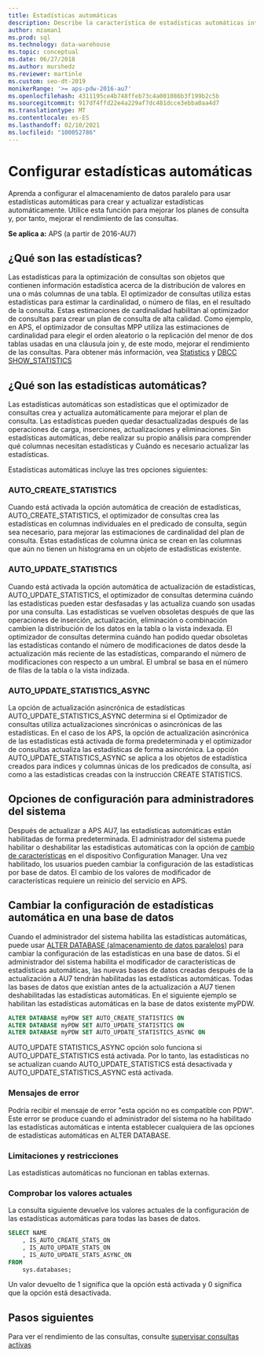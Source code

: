 ```yaml
---
title: Estadísticas automáticas
description: Describe la característica de estadísticas automáticas introducida en Analytics Platform System AU7.
author: mzaman1
ms.prod: sql
ms.technology: data-warehouse
ms.topic: conceptual
ms.date: 06/27/2018
ms.author: murshedz
ms.reviewer: martinle
ms.custom: seo-dt-2019
monikerRange: '>= aps-pdw-2016-au7'
ms.openlocfilehash: 4311195ce4b748ffeb73c4a001086b3f199b2c5b
ms.sourcegitcommit: 917df4ffd22e4a229af7dc481dcce3ebba0aa4d7
ms.translationtype: MT
ms.contentlocale: es-ES
ms.lasthandoff: 02/10/2021
ms.locfileid: "100052786"
---
```

# <a name="configure-auto-statistics"></a>Configurar estadísticas automáticas

Aprenda a configurar el almacenamiento de datos paralelo para usar estadísticas automáticas para crear y actualizar estadísticas automáticamente.  Utilice esta función para mejorar los planes de consulta y, por tanto, mejorar el rendimiento de las consultas.

**Se aplica a:** APS (a partir de 2016-AU7)

## <a name="what-are-statistics"></a>¿Qué son las estadísticas?
Las estadísticas para la optimización de consultas son objetos que contienen información estadística acerca de la distribución de valores en una o más columnas de una tabla. El optimizador de consultas utiliza estas estadísticas para estimar la cardinalidad, o número de filas, en el resultado de la consulta. Estas estimaciones de cardinalidad habilitan al optimizador de consultas para crear un plan de consulta de alta calidad. Como ejemplo, en APS, el optimizador de consultas MPP utiliza las estimaciones de cardinalidad para elegir el orden aleatorio o la replicación del menor de dos tablas usadas en una cláusula join y, de este modo, mejorar el rendimiento de las consultas.  Para obtener más información, vea [Statistics](../relational-databases/statistics/statistics.md) y [DBCC SHOW_STATISTICS](../t-sql/database-console-commands/dbcc-show-statistics-transact-sql.md)

## <a name="what-are-auto-statistics"></a>¿Qué son las estadísticas automáticas?
Las estadísticas automáticas son estadísticas que el optimizador de consultas crea y actualiza automáticamente para mejorar el plan de consulta. Las estadísticas pueden quedar desactualizadas después de las operaciones de carga, inserciones, actualizaciones y eliminaciones. Sin estadísticas automáticas, debe realizar su propio análisis para comprender qué columnas necesitan estadísticas y Cuándo es necesario actualizar las estadísticas.

Estadísticas automáticas incluye las tres opciones siguientes: 

### <a name="auto_create_statistics"></a>AUTO_CREATE_STATISTICS
Cuando está activada la opción automática de creación de estadísticas, AUTO_CREATE_STATISTICS, el optimizador de consultas crea las estadísticas en columnas individuales en el predicado de consulta, según sea necesario, para mejorar las estimaciones de cardinalidad del plan de consulta. Estas estadísticas de columna única se crean en las columnas que aún no tienen un histograma en un objeto de estadísticas existente.

### <a name="auto_update_statistics"></a>AUTO_UPDATE_STATISTICS 
Cuando está activada la opción automática de actualización de estadísticas, AUTO_UPDATE_STATISTICS, el optimizador de consultas determina cuándo las estadísticas pueden estar desfasadas y las actualiza cuando son usadas por una consulta. Las estadísticas se vuelven obsoletas después de que las operaciones de inserción, actualización, eliminación o combinación cambien la distribución de los datos en la tabla o la vista indexada. El optimizador de consultas determina cuándo han podido quedar obsoletas las estadísticas contando el número de modificaciones de datos desde la actualización más reciente de las estadísticas, comparando el número de modificaciones con respecto a un umbral. El umbral se basa en el número de filas de la tabla o la vista indizada.

### <a name="auto_update_statistics_async"></a>AUTO_UPDATE_STATISTICS_ASYNC
La opción de actualización asincrónica de estadísticas AUTO_UPDATE_STATISTICS_ASYNC determina si el Optimizador de consultas utiliza actualizaciones sincrónicas o asincrónicas de las estadísticas. En el caso de los APS, la opción de actualización asincrónica de las estadísticas está activada de forma predeterminada y el optimizador de consultas actualiza las estadísticas de forma asincrónica. La opción AUTO_UPDATE_STATISTICS_ASYNC se aplica a los objetos de estadística creados para índices y columnas únicas de los predicados de consulta, así como a las estadísticas creadas con la instrucción CREATE STATISTICS.

## <a name="configuration-settings-for-system-administrators"></a>Opciones de configuración para administradores del sistema
Después de actualizar a APS AU7, las estadísticas automáticas están habilitadas de forma predeterminada. El administrador del sistema puede habilitar o deshabilitar las estadísticas automáticas con la opción de [cambio de características](appliance-feature-switch.md) en el dispositivo Configuration Manager.  Una vez habilitado, los usuarios pueden cambiar la configuración de las estadísticas por base de datos.
El cambio de los valores de modificador de características requiere un reinicio del servicio en APS.

## <a name="change-auto-statistics-settings-on-a-database"></a>Cambiar la configuración de estadísticas automática en una base de datos
Cuando el administrador del sistema habilita las estadísticas automáticas, puede usar [ALTER DATABASE (almacenamiento de datos paralelos)](../t-sql/statements/alter-database-transact-sql.md?tabs=sqlpdw) para cambiar la configuración de las estadísticas en una base de datos. Si el administrador del sistema habilita el modificador de características de estadísticas automáticas, las nuevas bases de datos creadas después de la actualización a AU7 tendrán habilitadas las estadísticas automáticas. Todas las bases de datos que existían antes de la actualización a AU7 tienen deshabilitadas las estadísticas automáticas. En el siguiente ejemplo se habilitan las estadísticas automáticas en la base de datos existente myPDW.

```sql
ALTER DATABASE myPDW SET AUTO_CREATE_STATISTICS ON
ALTER DATABASE myPDW SET AUTO_UPDATE_STATISTICS ON 
ALTER DATABASE myPDW SET AUTO_UPDATE_STATISTICS_ASYNC ON
```
 
AUTO_UPDATE STATISTICS_ASYNC opción solo funciona si AUTO_UPDATE_STATISTICS está activada.  Por lo tanto, las estadísticas no se actualizan cuando AUTO_UPDATE_STATISTICS está desactivada y AUTO_UPDATE_STATISTICS_ASYNC está activada. 

### <a name="error-messages"></a>Mensajes de error
Podría recibir el mensaje de error "esta opción no es compatible con PDW".  Este error se produce cuando el administrador del sistema no ha habilitado las estadísticas automáticas e intenta establecer cualquiera de las opciones de estadísticas automáticas en ALTER DATABASE. 

### <a name="limitations-and-restrictions"></a>Limitaciones y restricciones
Las estadísticas automáticas no funcionan en tablas externas. 

### <a name="check-the-current-values"></a>Comprobar los valores actuales
La consulta siguiente devuelve los valores actuales de la configuración de las estadísticas automáticas para todas las bases de datos.

```sql
SELECT NAME
    , IS_AUTO_CREATE_STATS_ON 
    , IS_AUTO_UPDATE_STATS_ON
    , IS_AUTO_UPDATE_STATS_ASYNC_ON
FROM
    sys.databases;
```

Un valor devuelto de 1 significa que la opción está activada y 0 significa que la opción está desactivada. 

## <a name="next-steps"></a>Pasos siguientes
Para ver el rendimiento de las consultas, consulte [supervisar consultas activas](monitoring-active-queries.md)
